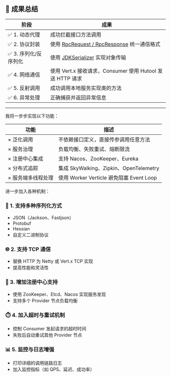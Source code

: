 

## 🎁 成果总结

| 阶段 | 成果 |
|------|------|
| ✅ 1. 动态代理 | 成功拦截接口方法调用 |
| ✅ 2. 协议封装 | 使用 [RpcRequest / RpcResponse](file://C:\Idea_proj\zyz_web_project\zzzRPCsiuuuuu\zzzRPC-simple\src\main\java\com\zyzz\model) 统一通信格式 |
| ✅ 3. 序列化/反序列化 | 使用 [JDKSerializer](file://C:\Idea_proj\zyz_web_project\zzzRPCsiuuuuu\zzzRPC-simple\src\main\java\com\zyzz\serializer\JDKSerializer.java#L6-L46) 实现对象传输 |
| ✅ 4. 网络通信 | 使用 Vert.x 接收请求，Consumer 使用 Hutool 发送 HTTP 请求 |
| ✅ 5. 反射调用 | 成功调用本地服务实现类的方法 |
| ✅ 6. 异常处理 | 正确捕获并返回异常信息 |

---

我将一步步实现以下功能：

| 功能 | 描述 |
|------|------|
| × 泛化调用 | 不依赖接口定义，直接传参调用任意方法 |
| × 服务治理 | 负载均衡、失败重试、熔断限流 |
| × 注册中心集成 | 支持 Nacos、ZooKeeper、Eureka |
| × 分布式追踪 | 集成 SkyWalking、Zipkin、OpenTelemetry |
| × 服务端多线程处理 | 使用 Worker Verticle 避免阻塞 Event Loop |

进一步加入各种机制：
### 🔧 1. 支持多种序列化方式
- JSON（Jackson、Fastjson）
- Protobuf
- Hessian
- 自定义二进制协议

### 🌐 2. 支持 TCP 通信
- 替换 HTTP 为 Netty 或 Vert.x TCP 实现
- 提高性能和灵活性

### 🔄 3. 增加注册中心支持
- 使用 ZooKeeper、Etcd、Nacos 实现服务发现
- 支持多个 Provider 节点负载均衡

### ⏱️ 4. 加入超时与重试机制
- 控制 Consumer 发起请求的超时时间
- 失败后自动重试其他 Provider 节点

### 📊 5. 监控与日志增强
- 打印详细的调用链路日志
- 加入监控指标（如 QPS、延迟、成功率）
